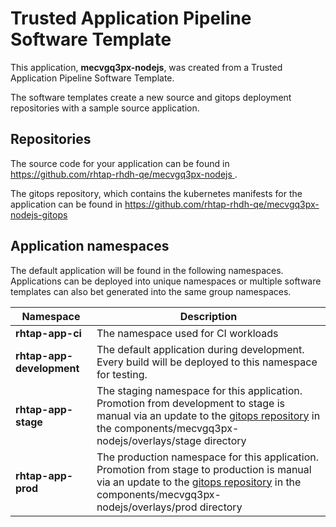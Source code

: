 # Trusted Application Pipeline Software Template

This application, **mecvgq3px-nodejs**, was created from a Trusted Application Pipeline Software Template.

The software templates create a new source and gitops deployment repositories with a sample source application. 

## Repositories

The source code for your application can be found in [https://github.com/rhtap-rhdh-qe/mecvgq3px-nodejs ](https://github.com/rhtap-rhdh-qe/mecvgq3px-nodejs ).
 
The gitops repository, which contains the kubernetes manifests for the application can be found in 
[https://github.com/rhtap-rhdh-qe/mecvgq3px-nodejs-gitops ](https://github.com/rhtap-rhdh-qe/mecvgq3px-nodejs-gitops ) 

## Application namespaces 

The default application will be found in the following namespaces. Applications can be deployed into unique namespaces or multiple software templates can also bet generated into the same group namespaces.  

|  Namespace   |  Description   |  
| -------- | -------- |
| **rhtap-app-ci** | The namespace used for CI workloads |
| **rhtap-app-development** | The default application during development. Every build will be deployed to this namespace for testing. |
| **rhtap-app-stage** | The staging namespace for this application. Promotion from development to stage is manual via an update to the [gitops repository](https://github.com/rhtap-rhdh-qe/mecvgq3px-nodejs-gitops ) in the components/mecvgq3px-nodejs/overlays/stage directory |
| **rhtap-app-prod** | The production namespace for this application. Promotion from stage to production is manual via an update to the [gitops repository](https://github.com/rhtap-rhdh-qe/mecvgq3px-nodejs-gitops ) in the components/mecvgq3px-nodejs/overlays/prod directory |